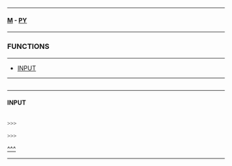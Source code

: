 
---

#### [M](https://github.com/ttltrk/TTT/blob/master/menu.md) - [PY](https://github.com/ttltrk/TTT/blob/master/PY/PY.md)

---

### FUNCTIONS

---

* [INPUT](#INPUT)

---

```

```

---

#### INPUT

```py

>>>

>>>
```

[^^^](#FUNCTIONS)

---
